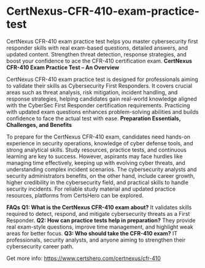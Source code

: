 # CertNexus-CFR-410-exam-practice-test
CertNexus CFR-410 exam practice test helps you master cybersecurity first responder skills with real exam-based questions, detailed answers, and updated content. Strengthen threat detection, response strategies, and boost your confidence to ace the CFR-410 certification exam.
**CertNexus CFR-410 Exam Practice Test – An Overview**

CertNexus CFR-410 exam practice test is designed for professionals aiming to validate their skills as Cybersecurity First Responders. It covers crucial areas such as threat analysis, risk mitigation, incident handling, and response strategies, helping candidates gain real-world knowledge aligned with the CyberSec First Responder certification requirements. Practicing with updated exam questions enhances problem-solving abilities and builds confidence to face the actual test with ease.
**Preparation Essentials, Challenges, and Benefits**

To prepare for the CertNexus CFR-410 exam, candidates need hands-on experience in security operations, knowledge of cyber defense tools, and strong analytical skills. Study resources, practice tests, and continuous learning are key to success. However, aspirants may face hurdles like managing time effectively, keeping up with evolving cyber threats, and understanding complex incident scenarios. The cybersecurity analysts and security administrators benefits, on the other hand, include career growth, higher credibility in the cybersecurity field, and practical skills to handle security incidents. For reliable study material and updated practice resources, platforms from CertsHero can be explored.

**FAQs**
**Q1: What is the CertNexus CFR-410 exam about?**
 It validates skills required to detect, respond, and mitigate cybersecurity threats as a First Responder.
**Q2: How can practice tests help in preparation?**
 They provide real exam-style questions, improve time management, and highlight weak areas for better focus.
**Q3: Who should take the CFR-410 exam?**
 IT professionals, security analysts, and anyone aiming to strengthen their cybersecurity career path.

 Get more info: https://www.certshero.com/certnexus/cfr-410
